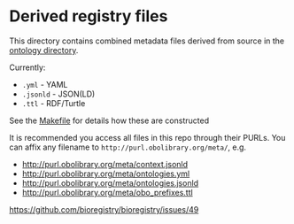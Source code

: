 # Derived registry files

This directory contains combined metadata files derived from source in the [ontology directory](../ontology/).

Currently:

 * `.yml` - YAML
 * `.jsonld` - JSON(LD)
 * `.ttl` - RDF/Turtle

See the [Makefile](../Makefile) for details how these are constructed

It is recommended you access all files in this repo through their PURLs. You can affix any filename to `http://purl.obolibrary.org/meta/`, e.g.

 * http://purl.obolibrary.org/meta/context.jsonld
 * http://purl.obolibrary.org/meta/ontologies.yml
 * http://purl.obolibrary.org/meta/ontologies.jsonld
 * http://purl.obolibrary.org/meta/obo_prefixes.ttl

https://github.com/bioregistry/bioregistry/issues/49


